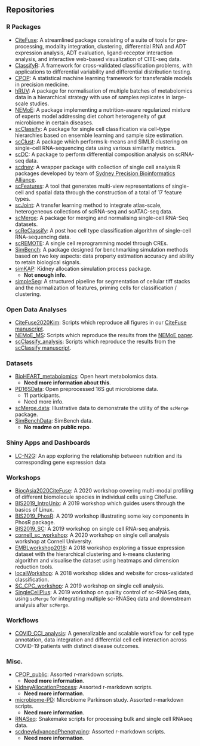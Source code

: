 ## Repositories

### R Packages
- [CiteFuse](https://github.com/SydneyBioX/CiteFuse): A streamlined package consisting of a suite of tools for pre-processing, modality integration, clustering, differential RNA and ADT expression analysis, ADT evaluation, ligand-receptor interaction analysis, and interactive web-based visualization of CITE-seq data.
- [ClassifyR](https://github.com/SydneyBioX/ClassifyR): A framework for cross-validated classification problems, with applications to differential variability and differential distribution testing.
- [CPOP](https://github.com/SydneyBioX/CPOP): A statistical machine learning framework for transferable models in precision medicine.
- [hRUV](https://github.com/SydneyBioX/hRUV): A package for normalisation of multiple batches of metabolomics data in a hierarchical strategy with use of samples replicates in large-scale studies.
- [NEMoE](https://github.com/SydneyBioX/NEMoE): A package implementing a nutrition-aware regularized mixture of experts model addressing diet cohort heterogeneity of gut microbiome in certain diseases.
- [scClassify](https://github.com/SydneyBioX/scClassify): A package for single cell classification via cell-type hierarchies based on ensemble learning and sample size estimation.
- [scClust](https://github.com/SydneyBioX/scClustBench): A package which performs k-means and SIMLR clustering on single-cell RNA-sequencing data using various similarity metrics.
- [scDC](https://github.com/SydneyBioX/scDC): A package to perform differential composition analysis on scRNA-seq data.
- [scdney](https://github.com/SydneyBioX/scdney): A wrapper package with collection of single cell analysis R packages developed by team of [Sydney Precision Bioinformatics Alliance](http://www.maths.usyd.edu.au/u/SMS/bioinformatics).
- [scFeatures](https://github.com/SydneyBioX/scFeatures): A tool that generates multi-view representations of single-cell and spatial data through the construction of a total of 17 feature types.
- [scJoint](https://github.com/SydneyBioX/scJoint): A transfer learning method to integrate atlas-scale, heterogeneous collections of scRNA-seq and scATAC-seq data.
- [scMerge](https://github.com/SydneyBioX/scMerge): A package for merging and normalising single-cell RNA-Seq datasets.
- [scReClassify](https://github.com/SydneyBioX/scReClassify): A post hoc cell type classification algorithm of single-cell RNA-sequencing data.
- [scREMOTE](https://github.com/SydneyBioX/scREMOTE): A single cell reprogramming model through CREs.
- [SimBench](https://github.com/SydneyBioX/SimBench): A package designed for benchmarking simulation methods based on two key aspects: data property estimation accuracy and ability to retain biological signals.
- [simKAP](https://github.com/SydneyBioX/simKAP): Kidney allocation simulation process package.
    - **Not enough info**.
- [simpleSeg](https://github.com/SydneyBioX/simpleSeg): A structured pipeline for segmentation of cellular tiff stacks and the normalization of features, priming cells for classification / clustering.


### Open Data Analyses
- [CiteFuse2020Kim](https://github.com/SydneyBioX/CiteFuse2020Kim): Scripts which reproduce all figures in our [CiteFuse manuscript](https://www.biorxiv.org/content/10.1101/854299v1).
- [NEMoE_MS](https://github.com/SydneyBioX/NEMoE_MS): Scripts which reproduce the results from the [NEMoE paper](https://www.medrxiv.org/content/10.1101/2021.11.10.21266194v1).
- [scClassify_analysis](https://github.com/SydneyBioX/scClassify_analysis): Scripts which reproduce the results from the [scClassify manuscript](https://doi.org/10.15252/msb.20199389).


### Datasets
- [BioHEART_metabolomics](https://github.com/SydneyBioX/BioHEART_metabolomics): Open heart metabolomics data.
    - **Need more information about this**.
- [PD16SData](https://github.com/SydneyBioX/PD16SData): Open preprocessed 16S gut microbiome data.
    - 11 participants.
    - Need more info.
- [scMerge.data](https://github.com/SydneyBioX/scMerge.data): Illustrative data to demonstrate the utility of the `scMerge` package.
- [SimBenchData](https://github.com/SydneyBioX/SimBenchData): SimBench data.
    - **No readme on public repo**.

### Shiny Apps and Dashboards
- [LC-N2G](https://github.com/SydneyBioX/LCN2G): An app exploring the relationship between nutrition and its corresponding gene expression data

### Workshops
- [BiocAsia2020CiteFuse](https://github.com/SydneyBioX/BiocAsia2020CiteFuse): A 2020 workshop covering multi-modal profiling of different biomolecule species in individual cells using CiteFuse.
- [BIS2019_IntroUnix](https://github.com/SydneyBioX/BIS2019_IntroUnix): A 2019 workshop which guides users through the basics of Linux.
- [BIS2019_PhosR](https://github.com/SydneyBioX/BIS2019_PhosR): A 2019 workshop illustrating some key components in PhosR package.
- [BIS2019_SC](https://github.com/SydneyBioX/BIS2019_SC): A 2019 workshop on single cell RNA-seq analysis.
- [cornell_sc_workshop](https://github.com/SydneyBioX/cornell_sc_workshop): A 2020 workshop on single cell analysis workshop at Cornell University.
- [EMBLworkshop2018](https://github.com/SydneyBioX/EMBLworkshop2018): A 2018 workshop exploring a tissue expression dataset with the hierarchical clustering and k-means clustering algorithm and visualise the dataset using heatmaps and dimension reduction tools.
- [localWorkshop](https://github.com/SydneyBioX/localWorkshop): A 2018 workshop slides and website for cross-validated classification.
- [SC_CPC_workshop](https://github.com/SydneyBioX/SC_CPC_workshop): A 2019 workshop on single cell analysis.
- [SingleCellPlus](https://github.com/SydneyBioX/SingleCellPlus): A 2019 workshop on quality control of sc-RNASeq data, using `scMerge` for integrating multiple sc-RNASeq data and downstream analysis after `scMerge`.

### Workflows
- [COVID_CCI_analysis](https://github.com/SydneyBioX/COVID_CCI_analysis): A generalizable and scalable workflow for cell type annotation, data integration and differential cell cell interaction across COVID-19 patients with distinct disease outcomes.

### Misc.
- [CPOP_public](https://github.com/SydneyBioX/CPOP_public): Assorted r-markdown scripts.
    - **Need more information**.
- [KidneyAllocationProcess](https://github.com/SydneyBioX/KidneyAllocationProcess): Assorted r-markdown scripts.
    - **Need more information**.
- [microbiome-PD](https://github.com/SydneyBioX/microbiome-PD): Microbiome Parkinson study. Assorted r-markdown scripts.
    - **Need more information**.
- [RNASeq](https://github.com/SydneyBioX/RNASeq): Snakemake scripts for processing bulk and single cell RNAseq data.
- [scdneyAdvancedPhenotyping](https://github.com/SydneyBioX/scdneyAdvancedPhenotyping):  Assorted r-markdown scripts.
    - **Need more information**.
